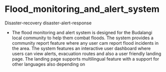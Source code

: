 # Flood_monitoring_and_alert_system
Disaster-recovery disaster-alert-response
 - The flood monitoring and alert system is designed for the Budalangi local community to help them combat floods. The system provides a community report feature where any user cam report flood incidents in the area. The system features an interactive user dashboard where users can view alerts, evacuation routes and also a user friendly landing page. The landing page supports multilingual feature with a support for other languages also depending on 
